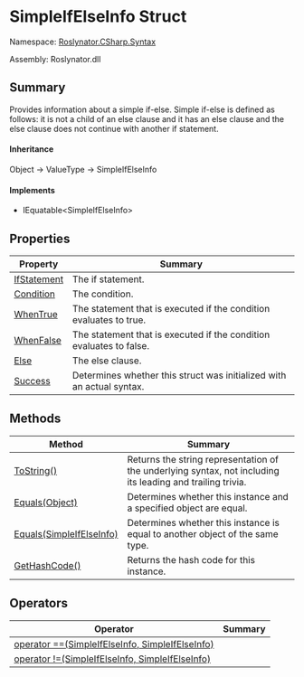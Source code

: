 # SimpleIfElseInfo Struct

Namespace: [Roslynator.CSharp.Syntax](../README.md)

Assembly: Roslynator\.dll

## Summary

Provides information about a simple if\-else\.
            Simple if\-else is defined as follows: it is not a child of an else clause and it has an else clause and the else clause does not continue with another if statement\.

#### Inheritance

Object &#x2192; ValueType &#x2192; SimpleIfElseInfo

#### Implements

* IEquatable\<SimpleIfElseInfo>

## Properties

| Property| Summary|
| --- | --- |
| [IfStatement](IfStatement/README.md) | The if statement\. |
| [Condition](Condition/README.md) | The condition\. |
| [WhenTrue](WhenTrue/README.md) | The statement that is executed if the condition evaluates to true\. |
| [WhenFalse](WhenFalse/README.md) | The statement that is executed if the condition evaluates to false\. |
| [Else](Else/README.md) | The else clause\. |
| [Success](Success/README.md) | Determines whether this struct was initialized with an actual syntax\. |

## Methods

| Method| Summary|
| --- | --- |
| [ToString()](ToString/README.md) | Returns the string representation of the underlying syntax, not including its leading and trailing trivia\. |
| [Equals(Object)](Equals/README.md) | Determines whether this instance and a specified object are equal\. |
| [Equals(SimpleIfElseInfo)](Equals/README.md) | Determines whether this instance is equal to another object of the same type\. |
| [GetHashCode()](GetHashCode/README.md) | Returns the hash code for this instance\. |

## Operators

| Operator| Summary|
| --- | --- |
| [operator ==(SimpleIfElseInfo, SimpleIfElseInfo)](op_Equality/README.md) | |
| [operator !=(SimpleIfElseInfo, SimpleIfElseInfo)](op_Inequality/README.md) | |

